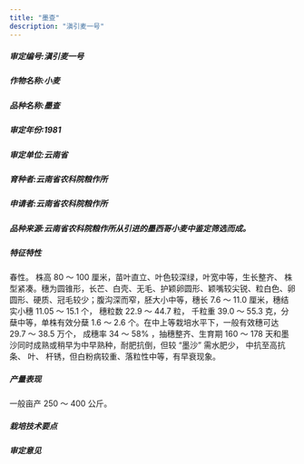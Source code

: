 ```yaml
---
title: "墨查"
description: "滇引麦一号"
---
```

##### 审定编号:滇引麦一号

##### 作物名称:小麦

##### 品种名称:墨查

##### 审定年份:1981

##### 审定单位:云南省

##### 育种者:云南省农科院粮作所

##### 申请者:云南省农科院粮作所

##### 品种来源:云南省农科院粮作所从引进的墨西哥小麦中鉴定筛选而成。

##### 特征特性
 春性。 株高 80 ～ 100 厘米，苗叶直立、叶色较深绿，叶宽中等，生长整齐、 株型紧凑。穗为圆锥形，长芒、白壳、无毛、护颖卵圆形、颖嘴较尖锐、粒白色、卵圆形、硬质、冠毛较少；腹沟深而窄，胚大小中等，穗长 7.6 ～ 11.0 厘米，穗结实小穗 11.05 ～ 15.1 个， 穗粒数 22.9 ～ 44.7 粒， 千粒重 39.0 ～ 55.3 克，分蘖中等，单株有效分蘖 1.6 ～ 2.6 个。在中上等栽培水平下，一般有效穗可达 29.7 ～ 38.5 万个， 成穗率 34 ～ 58% ，抽穗整齐、生育期 160 ～ 178 天和墨沙同时成熟或稍早为中早熟种，耐肥抗倒，但较 “墨沙” 需水肥少， 中抗至高抗条、 叶、 杆锈，但白粉病较重、落粒性中等，有早衰现象。 

##### 产量表现
 一般亩产 250 ～ 400 公斤。

##### 栽培技术要点


##### 审定意见

